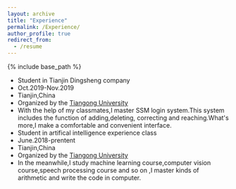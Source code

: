 ```yaml
---
layout: archive
title: "Experience"
permalink: /Experience/
author_profile: true
redirect_from:
  - /resume
---
```


{% include base_path %}

* Student in Tianjin Dingsheng company
 * Oct.2019-Nov.2019
 * Tianjin,China
 * Organized by the [Tiangong University](<http://www.tjpu.edu.cn/>)
 * With the help of my classmates,I master SSM login system.This system includes the function of adding,deleting, correcting and reaching.What's more,I make a comfortable and convenient interface.
* Student in artifical intelligence experience class
 * June.2018-prentent
 * Tianjin,China
 * Organized by the [Tiangong University](<http://www.tjpu.edu.cn/>)
 * In the meanwhile,I study machine learning  course,computer vision course,speech processing course and so on ,I master kinds of arithmetic and write the code in computer.
 
